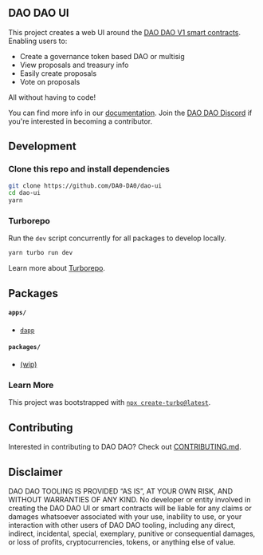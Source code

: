## DAO DAO UI

This project creates a web UI around the [DAO DAO V1 smart contracts](https://github.com/DA0-DA0/dao-contracts). Enabling users to:

- Create a governance token based DAO or multisig
- View proposals and treasury info
- Easily create proposals
- Vote on proposals

All without having to code!

You can find more info in our [documentation](https://docs.cron.cat). Join the [DAO DAO Discord](https://discord.gg/sAaGuyW3D2) if you're interested in becoming a contributor.

## Development

### Clone this repo and install dependencies

```bash
git clone https://github.com/DA0-DA0/dao-ui
cd dao-ui
yarn
```

### Turborepo

Run the `dev` script concurrently for all packages to develop locally.

```bash
yarn turbo run dev
```

Learn more about [Turborepo](https://turborepo.org/docs).

## Packages

#### `apps/`

- [`dapp`](./apps/dapp/README.md)

#### `packages/`

- [(wip)](https://github.com/DA0-DA0/dao-ui/issues/368)

### Learn More

This project was bootstrapped with [`npx create-turbo@latest`](https://turborepo.org/docs/getting-started).

## Contributing

Interested in contributing to DAO DAO? Check out [CONTRIBUTING.md](./CONTRIBUTING.md).

## Disclaimer

DAO DAO TOOLING IS PROVIDED “AS IS”, AT YOUR OWN RISK, AND WITHOUT WARRANTIES OF ANY KIND. No developer or entity involved in creating the DAO DAO UI or smart contracts will be liable for any claims or damages whatsoever associated with your use, inability to use, or your interaction with other users of DAO DAO tooling, including any direct, indirect, incidental, special, exemplary, punitive or consequential damages, or loss of profits, cryptocurrencies, tokens, or anything else of value.
